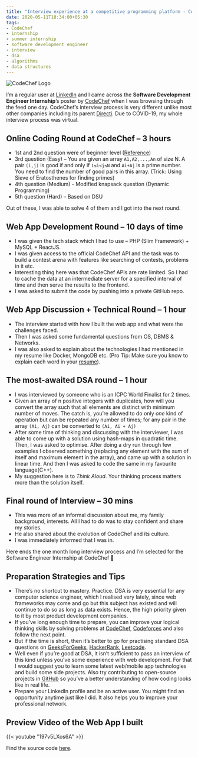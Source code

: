 ```yaml
---
title: "Interview experience at a competitive programming platform - CodeChef"
date: 2020-05-11T18:34:00+05:30
tags:
- CodeChef
- internship
- summer internship
- software development engineer
- interview
- dsa
- algorithms
- data structures
---
```

![CodeChef Logo](https://www.codechef.com/sites/all/themes/abessive/logo.svg)

I’m a regular user at [LinkedIn](https://linkedin.com/in/rajkumaar23) and I came across the **Software Development Engineer
Internship**’s poster by [CodeChef](https://codechef.com) when I was browsing through the feed one day.
CodeChef’s interview process is very different unlike most other companies
including its parent [Directi](Directi). Due to COVID-19, my whole interview process was virtual.


## Online Coding Round at CodeChef – 3 hours
- 1st and 2nd question were of beginner level ([Reference](https://www.codechef.com/problems/school/))
- 3rd question (Easy) – You are given an array `A1,A2,...,An` of size N. A pair `(i,j)` is good if and only if `1≤i<j≤N` and `Ai+Aj` is a prime number. You need to find the number of good pairs in this array. (Trick: Using Sieve of Eratosthenes
for finding primes)
- 4th question (Medium) - Modified knapsack question (Dynamic Programming)
- 5th question (Hard) – Based on DSU

Out of these, I was able to solve 4 of them and I got into the next round.

## Web App Development Round – 10 days of time
- I was given the tech stack which I had to use – PHP (Slim Framework) + MySQL + ReactJS.
- I was given access to the official CodeChef API and the task was to build a contest arena with features like searching of contests, problems in it etc. 
- Interesting thing here was that CodeChef APIs are rate limited. So I had to cache the data at an intermediate server for a specified interval of time and then serve the results to the frontend.
- I was asked to submit the code by pushing into a private GitHub repo.

## Web App Discussion + Technical Round – 1 hour
- The interview started with how I built the web app and what were the
challenges faced.
- Then I was asked some fundamental questions from OS, DBMS &
Networks.
- I was also asked to explain about the technologies I had mentioned in my
resume like Docker, MongoDB etc. (Pro Tip: Make sure you know to explain
each word in your [resume](https://rajkumaar.co.in/resume)).

## The most-awaited DSA round – 1 hour
- I was interviewed by someone who is an ICPC World Finalist for 2 times.
- Given an array of n positive integers with duplicates, how will you convert the array such that all elements are distinct with minimum number of moves. The catch is, you’re allowed to do only *one* kind of operation but can be repeated any number of times; for any pair in the array `(Ai, Aj)` can be converted to `(Ai, Ai + Aj)`
- After some time of thinking and discussing with the interviewer, I was able to come up with a solution using hash-maps in quadratic time. Then, I was asked to optimise. After doing a dry run through few examples I observed something (replacing any element with the sum of itself and maximum element in the array), and came up with a solution in linear time. And then I was asked to code the same in my favourite language(C++).
- My suggestion here is to _Think Aloud_. Your thinking process matters more than the solution itself.

## Final round of Interview – 30 mins
- This was more of an informal discussion about me, my family background, interests. All I had to do was to stay confident and share my stories.
- He also shared about the evolution of CodeChef and its culture.
- I was immediately informed that I was in.

Here ends the one month long interview process and I’m selected for the Software Engineer Internship at CodeChef 🎉️

## Preparation Strategies and Tips
- There’s no shortcut to mastery. Practice. DSA is very essential for any computer science engineer, which I realised very lately, since web frameworks may come and go but this subject has existed and will continue to do so as long as data exists. Hence, the high priority given to it by most product development companies.
- If you’ve long enough time to prepare, you can improve your logical thinking skills by solving problems at [CodeChef](https://codechef.com), [Codeforces](https://codeforces.com/) and also follow the next point.
- But if the time is short, then it’s better to go for practising standard DSA questions on [GeeksForGeeks](https://geeksforgeeks.org), [HackerRank](https://hackerrank.com/), [Leetcode](https://leetcode.com/).
- Well even if you’re good at DSA, it isn’t sufficient to pass an interview of this kind unless you’ve some experience with web development. For that I would suggest you to learn some latest web/mobile app technologies and build some side projects. Also try contributing to open-source projects in [GitHub](https://github.com/) so you’ve a better understanding of how coding looks like in real life.
- Prepare your LinkedIn profile and be an active user. You might find an opportunity anytime just like I did. It also helps you to improve your professional network.

## Preview Video of the Web App I built
{{< youtube "197v5LXos6A" >}}

Find the source code [here](https://github.com/rajkumaar23/codechef-contest-arena).